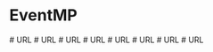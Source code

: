 # EventMP
#   U R L  
 #   U R L  
 #   U R L  
 #   U R L  
 #   U R L  
 #   U R L  
 #   U R L  
 #   U R L  
 